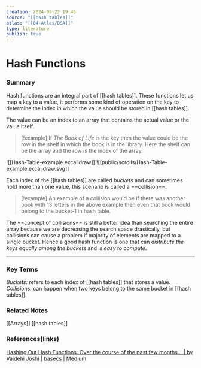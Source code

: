 ```yaml
---
creation: 2024-09-22 19:46
source: "[[hash tables]]"
atlas: "[[04-Atlas/DSA]]"
type: literature
publish: true
---
```

# Hash Functions 

### Summary
Hash functions are an integral part of [[hash tables]]. These functions let us map a key to a value, it performs some kind of operation on the key to determine the index in which the value should be stored in [[hash tables]]. 

The value can be an index to an array that contains the actual value or the value itself. 
> [!example]
> If *The Book of Life* is the key then the value could be the row in the shelf in which the book is in the library. Here the shelf can be the array and the row is the index of the array.

![[Hash-Table-example.excalidraw]]
![[public/scrolls/Hash-Table-example.excalidraw.svg]]

Each index of the [[hash tables]] are called *buckets* and can sometimes hold more than one value, this scenario is called a ==collision==. 

> [!example]
> An example of a collision would be if there was another book with 13 letters in the above example then even that book would belong to the bucket-1 in hash table.

The ==concept of collisions== is still a better idea than searching the entire array because we are decreasing the search space drastically, but collisions can cause a problem if majority of elements are mapped to a single bucket. Hence a good hash function is one that can *distribute the keys equally among the buckets* and is *easy to compute*.

--- 
### Key Terms
*Buckets:* refers to each index of [[hash tables]] that stores a value.
*Collisions:* can happen when two keys belong to the same bucket in [[hash tables]].

### Related Notes
[[Arrays]]
[[hash tables]]

### References(links)
[Hashing Out Hash Functions. Over the course of the past few months… | by Vaidehi Joshi | basecs | Medium](https://medium.com/basecs/hashing-out-hash-functions-ea5dd8beb4dd)